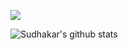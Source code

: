 ![](https://komarev.com/ghpvc/?username=msreddy09&color=green&style=flat-square)

![Sudhakar's github stats](https://github-readme-stats.vercel.app/api?username=msreddy09&show_icons=true)
